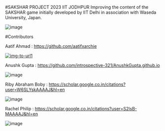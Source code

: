 #SAKSHAR PROJECT 2023 IIT JODHPUR Improving the content of the SAKSHAR game initially developed by IIT Delhi in association with Waseda University, Japan.

![image](https://github.com/aatifxarchie/saksharproject2023/assets/146356668/91fe0d27-8ffa-4819-9a40-a943da031b75)

#Contributors

Aatif Ahmad : https://github.com/aatifxarchie 

<a href="https://imgbb.com/"><img src="https://i.ibb.co/BfbShCN/img-to-url1.png" alt="img-to-url1" border="0"></a>

Anushk Gupta : https://github.com/introspective-321/AnushkGupta.github.io

![image](https://github.com/aatifxarchie/saksharproject2023/assets/146356668/e2381493-24f8-49bb-8b96-c3972972f8ca)

Riby Abraham Boby : https://scholar.google.co.in/citations?user=W6SLYskAAAAJ&hl=en

![image](https://github.com/aatifxarchie/saksharproject2023/assets/146356668/0a2e6f98-4819-4aaa-93a4-0b134216756b)

Rachel Philip : https://scholar.google.co.in/citations?user=S2lsB-MAAAAJ&hl=en

![image](https://github.com/aatifxarchie/saksharproject2023/assets/146356668/d7acbfe0-003e-4f34-ac0d-27f5591dcc94)

